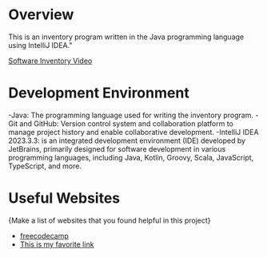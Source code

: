 # Overview

This is an inventory program written in the Java programming language using IntelliJ IDEA."


[Software Inventory Video](https://www.youtube.com/watch?v=4NFdOiANvXA)

# Development Environment

-Java: The programming language used for writing the inventory  program.
-Git and GitHub: Version control system and collaboration platform to manage project history and enable collaborative development.
-IntelliJ IDEA 2023.3.3: is an integrated development environment (IDE) developed by JetBrains, primarily designed for software development in various programming languages, including Java, Kotlin, Groovy, Scala, JavaScript, TypeScript, and more.

# Useful Websites

{Make a list of websites that you found helpful in this project}
* [freecodecamp](https://www.freecodecamp.org/news/learn-java-free-java-courses-for-beginners/)
* [This is my favorite link](https://www.w3schools.com/java/default.asp)
